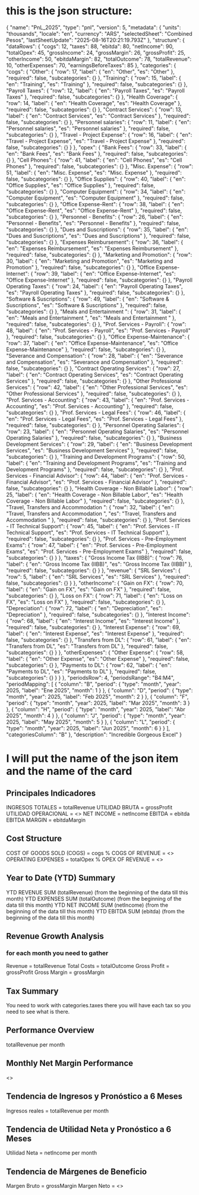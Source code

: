 # this is the json structure:

{
  "name": "PnL_2025",
  "type": "pnl",
  "version": 5,
  "metadata": {
    "units": "thousands",
    "locale": "en",
    "currency": "ARS",
    "selectedSheet": "Combined Pesos",
    "lastSheetUpdate": "2025-08-16T20:21:19.793Z"
  },
  "structure": {
    "dataRows": {
      "cogs": 12,
      "taxes": 88,
      "ebitda": 80,
      "netIncome": 90,
      "totalOpex": 45,
      "grossIncome": 24,
      "grossMargin": 26,
      "grossProfit": 25,
      "otherIncome": 50,
      "ebitdaMargin": 82,
      "totalOutcome": 78,
      "totalRevenue": 10,
      "otherExpenses": 70,
      "earningsBeforeTaxes": 85
    },
    "categories": {
      "cogs": {
        "Other": {
          "row": 17,
          "label": {
            "en": "Other",
            "es": "Other"
          },
          "required": false,
          "subcategories": {}
        },
        "Training": {
          "row": 15,
          "label": {
            "en": "Training",
            "es": "Training"
          },
          "required": false,
          "subcategories": {}
        },
        "Payroll Taxes": {
          "row": 12,
          "label": {
            "en": "Payroll Taxes",
            "es": "Payroll Taxes"
          },
          "required": false,
          "subcategories": {}
        },
        "Health Coverage": {
          "row": 14,
          "label": {
            "en": "Health Coverage",
            "es": "Health Coverage"
          },
          "required": false,
          "subcategories": {}
        },
        "Contract Services": {
          "row": 13,
          "label": {
            "en": "Contract Services",
            "es": "Contract Services"
          },
          "required": false,
          "subcategories": {}
        },
        "Personnel salaries": {
          "row": 11,
          "label": {
            "en": "Personnel salaries",
            "es": "Personnel salaries"
          },
          "required": false,
          "subcategories": {}
        },
        "Travel - Project Expense": {
          "row": 16,
          "label": {
            "en": "Travel - Project Expense",
            "es": "Travel - Project Expense"
          },
          "required": false,
          "subcategories": {}
        }
      },
      "opex": {
        "Bank Fees": {
          "row": 33,
          "label": {
            "en": "Bank Fees",
            "es": "Bank Fees"
          },
          "required": false,
          "subcategories": {}
        },
        "Cell Phones": {
          "row": 41,
          "label": {
            "en": "Cell Phones",
            "es": "Cell Phones"
          },
          "required": false,
          "subcategories": {}
        },
        "Misc. Expense": {
          "row": 51,
          "label": {
            "en": "Misc. Expense",
            "es": "Misc. Expense"
          },
          "required": false,
          "subcategories": {}
        },
        "Office Supplies": {
          "row": 40,
          "label": {
            "en": "Office Supplies",
            "es": "Office Supplies"
          },
          "required": false,
          "subcategories": {}
        },
        "Computer Equipment": {
          "row": 34,
          "label": {
            "en": "Computer Equipment",
            "es": "Computer Equipment"
          },
          "required": false,
          "subcategories": {}
        },
        "Office Expense-Rent": {
          "row": 38,
          "label": {
            "en": "Office Expense-Rent",
            "es": "Office Expense-Rent"
          },
          "required": false,
          "subcategories": {}
        },
        "Personnel - Benefits": {
          "row": 26,
          "label": {
            "en": "Personnel - Benefits",
            "es": "Personnel - Benefits"
          },
          "required": false,
          "subcategories": {}
        },
        "Dues and Suscriptions": {
          "row": 35,
          "label": {
            "en": "Dues and Suscriptions",
            "es": "Dues and Suscriptions"
          },
          "required": false,
          "subcategories": {}
        },
        "Expenses Reimbursement": {
          "row": 36,
          "label": {
            "en": "Expenses Reimbursement",
            "es": "Expenses Reimbursement"
          },
          "required": false,
          "subcategories": {}
        },
        "Marketing and Promotion": {
          "row": 30,
          "label": {
            "en": "Marketing and Promotion",
            "es": "Marketing and Promotion"
          },
          "required": false,
          "subcategories": {}
        },
        "Office Expense-Internet": {
          "row": 39,
          "label": {
            "en": "Office Expense-Internet",
            "es": "Office Expense-Internet"
          },
          "required": false,
          "subcategories": {}
        },
        "Payroll Operating Taxes": {
          "row": 24,
          "label": {
            "en": "Payroll Operating Taxes",
            "es": "Payroll Operating Taxes"
          },
          "required": false,
          "subcategories": {}
        },
        "Software & Suscriptions": {
          "row": 49,
          "label": {
            "en": "Software & Suscriptions",
            "es": "Software & Suscriptions"
          },
          "required": false,
          "subcategories": {}
        },
        "Meals and Entertainment ": {
          "row": 31,
          "label": {
            "en": "Meals and Entertainment ",
            "es": "Meals and Entertainment "
          },
          "required": false,
          "subcategories": {}
        },
        "Prof. Services - Payroll": {
          "row": 48,
          "label": {
            "en": "Prof. Services - Payroll",
            "es": "Prof. Services - Payroll"
          },
          "required": false,
          "subcategories": {}
        },
        "Office Expense-Maintenance": {
          "row": 37,
          "label": {
            "en": "Office Expense-Maintenance",
            "es": "Office Expense-Maintenance"
          },
          "required": false,
          "subcategories": {}
        },
        "Severance and Compensation": {
          "row": 28,
          "label": {
            "en": "Severance and Compensation",
            "es": "Severance and Compensation"
          },
          "required": false,
          "subcategories": {}
        },
        "Contract Operating Services": {
          "row": 27,
          "label": {
            "en": "Contract Operating Services",
            "es": "Contract Operating Services"
          },
          "required": false,
          "subcategories": {}
        },
        "Other Professional Services": {
          "row": 42,
          "label": {
            "en": "Other Professional Services",
            "es": "Other Professional Services"
          },
          "required": false,
          "subcategories": {}
        },
        "Prof. Services - Accounting": {
          "row": 43,
          "label": {
            "en": "Prof. Services - Accounting",
            "es": "Prof. Services - Accounting"
          },
          "required": false,
          "subcategories": {}
        },
        "Prof. Services - Legal Fees": {
          "row": 46,
          "label": {
            "en": "Prof. Services - Legal Fees",
            "es": "Prof. Services - Legal Fees"
          },
          "required": false,
          "subcategories": {}
        },
        "Personnel Operating Salaries": {
          "row": 23,
          "label": {
            "en": "Personnel Operating Salaries",
            "es": "Personnel Operating Salaries"
          },
          "required": false,
          "subcategories": {}
        },
        "Business Development Services": {
          "row": 29,
          "label": {
            "en": "Business Development Services",
            "es": "Business Development Services"
          },
          "required": false,
          "subcategories": {}
        },
        "Training and Development Programs": {
          "row": 50,
          "label": {
            "en": "Training and Development Programs",
            "es": "Training and Development Programs"
          },
          "required": false,
          "subcategories": {}
        },
        "Prof. Services - Financial Advisor": {
          "row": 44,
          "label": {
            "en": "Prof. Services - Financial Advisor",
            "es": "Prof. Services - Financial Advisor"
          },
          "required": false,
          "subcategories": {}
        },
        "Health Coverage - Non Billable Labor": {
          "row": 25,
          "label": {
            "en": "Health Coverage - Non Billable Labor",
            "es": "Health Coverage - Non Billable Labor"
          },
          "required": false,
          "subcategories": {}
        },
        "Travel, Transfers and Accommodation ": {
          "row": 32,
          "label": {
            "en": "Travel, Transfers and Accommodation ",
            "es": "Travel, Transfers and Accommodation "
          },
          "required": false,
          "subcategories": {}
        },
        "Prof. Services - IT Technical Support": {
          "row": 45,
          "label": {
            "en": "Prof. Services - IT Technical Support",
            "es": "Prof. Services - IT Technical Support"
          },
          "required": false,
          "subcategories": {}
        },
        "Prof. Services - Pre-Employment Exams": {
          "row": 47,
          "label": {
            "en": "Prof. Services - Pre-Employment Exams",
            "es": "Prof. Services - Pre-Employment Exams"
          },
          "required": false,
          "subcategories": {}
        }
      },
      "taxes": {
        "Gross Income Tax (IIBB)": {
          "row": 76,
          "label": {
            "en": "Gross Income Tax (IIBB)",
            "es": "Gross Income Tax (IIBB)"
          },
          "required": false,
          "subcategories": {}
        }
      },
      "revenue": {
        "SRL Services": {
          "row": 5,
          "label": {
            "en": "SRL Services",
            "es": "SRL Services"
          },
          "required": false,
          "subcategories": {}
        }
      },
      "otherIncome": {
        "Gain on FX": {
          "row": 70,
          "label": {
            "en": "Gain on FX",
            "es": "Gain on FX"
          },
          "required": false,
          "subcategories": {}
        },
        "Loss on FX": {
          "row": 71,
          "label": {
            "en": "Loss on FX",
            "es": "Loss on FX"
          },
          "required": false,
          "subcategories": {}
        },
        "Depreciation": {
          "row": 72,
          "label": {
            "en": "Depreciation",
            "es": "Depreciation"
          },
          "required": false,
          "subcategories": {}
        },
        "Interest Income": {
          "row": 68,
          "label": {
            "en": "Interest Income",
            "es": "Interest Income"
          },
          "required": false,
          "subcategories": {}
        },
        "Interest Expense": {
          "row": 69,
          "label": {
            "en": "Interest Expense",
            "es": "Interest Expense"
          },
          "required": false,
          "subcategories": {}
        },
        "Transfers from DL": {
          "row": 61,
          "label": {
            "en": "Transfers from DL",
            "es": "Transfers from DL"
          },
          "required": false,
          "subcategories": {}
        }
      },
      "otherExpenses": {
        "Other Expense": {
          "row": 58,
          "label": {
            "en": "Other Expense",
            "es": "Other Expense"
          },
          "required": false,
          "subcategories": {}
        },
        "Payments to DL": {
          "row": 62,
          "label": {
            "en": "Payments to DL",
            "es": "Payments to DL"
          },
          "required": false,
          "subcategories": {}
        }
      }
    },
    "periodsRow": 4,
    "periodsRange": "B4:M4",
    "periodMapping": [
      {
        "column": "B",
        "period": {
          "type": "month",
          "year": 2025,
          "label": "Ene 2025",
          "month": 1
        }
      },
      {
        "column": "D",
        "period": {
          "type": "month",
          "year": 2025,
          "label": "Feb 2025",
          "month": 2
        }
      },
      {
        "column": "F",
        "period": {
          "type": "month",
          "year": 2025,
          "label": "Mar 2025",
          "month": 3
        }
      },
      {
        "column": "H",
        "period": {
          "type": "month",
          "year": 2025,
          "label": "Abr 2025",
          "month": 4
        }
      },
      {
        "column": "J",
        "period": {
          "type": "month",
          "year": 2025,
          "label": "May 2025",
          "month": 5
        }
      },
      {
        "column": "L",
        "period": {
          "type": "month",
          "year": 2025,
          "label": "Jun 2025",
          "month": 6
        }
      }
    ],
    "categoriesColumn": "B"
  },
  "description": "Incredible Gorgeous Excel"
}

# I will put the name of the json item and the name of the card

## Principales Indicadores

INGRESOS TOTALES = totalRevenue
UTILIDAD BRUTA = grossProfit
UTILIDAD OPERACIONAL = <<needs calculation>>
NET INCOME = netIncome
EBITDA = ebitda
EBITDA MARGIN = ebitdaMargin


## Cost Structure

COST OF GOODS SOLD (COGS) = cogs
% COGS OF REVENUE = <<needs calculation>>
OPERATING EXPENSES = totalOpex
% OPEX OF REVENUE = <<needs calculation>>

## Year to Date (YTD) Summary

YTD REVENUE SUM (totalRevenue) (from the beginning of the data till this month)
YTD EXPENSES SUM (totalOutcome) (from the beginning of the data till this month)
YTD NET INCOME SUM (netIncome) (from the beginning of the data till this month)
YTD EBITDA SUM (ebitda) (from the beginning of the data till this month)

## Revenue Growth Analysis

### for each month you need to gather

Revenue = totalRevenue
Total Costs = totalOutcome 
Gross Profit = grossProfit
Gross Margin = grossMargin

## Tax Summary

You need to work with categories.taxes there you will have each tax so you need to see what is there.

## Performance Overview

totalRevenue per month

## Monthly Net Margin Performance

<<calculated>>

## Tendencia de Ingresos y Pronóstico a 6 Meses

Ingresos reales = totalRevenue per month

## Tendencia de Utilidad Neta y Pronóstico a 6 Meses

Utilidad Neta = netIncome per month

## Tendencia de Márgenes de Beneficio

Margen Bruto = grossMargin
Margen Neto = <<calculated>>

